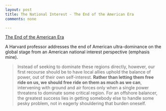 ```yaml
---
layout: post
title: The National Interest - The End of the American Era 
comments: none

---
```



<a href="http://nationalinterest.org/article/the-end-the-american-era-6037?page=show" class="link-post">The End of the American Era</a>


A Harvard professor addresses the end of American ultra-dominance on the global stage from an American national interest perspective (emphasis mine). 

> Instead of seeking to dominate these regions directly, however, our first recourse should be to have local allies uphold the balance of power, out of their own self-interest. **Rather than letting them free ride on us, we should free ride on them as much as we can**, intervening with ground and air forces only when a single power threatens to dominate some critical region. For an offshore balancer, the greatest success lies in getting somebody else to handle some pesky problem, not in eagerly shouldering that burden oneself.